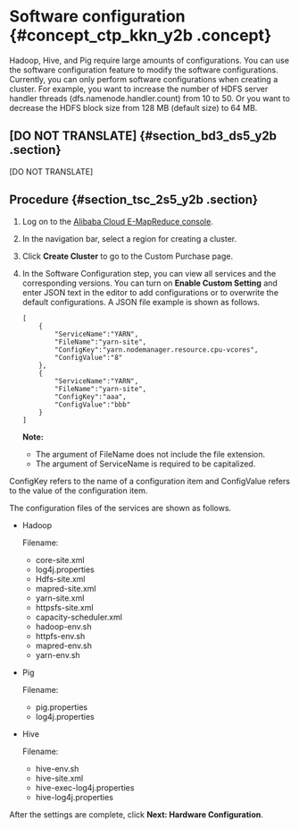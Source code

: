 # Software configuration {#concept_ctp_kkn_y2b .concept}

Hadoop, Hive, and Pig require large amounts of configurations. You can use the software configuration feature to modify the software configurations. Currently, you can only perform software configurations when creating a cluster. For example, you want to increase the number of HDFS server handler threads \(dfs.namenode.handler.count\) from 10 to 50. Or you want to decrease the HDFS block size from 128 MB \(default size\) to 64 MB.

## \[DO NOT TRANSLATE\] {#section_bd3_ds5_y2b .section}

\[DO NOT TRANSLATE\]

## Procedure {#section_tsc_2s5_y2b .section}

1.  Log on to the [Alibaba Cloud E-MapReduce console](https://partners-intl.console.aliyun.com/#/emr).
2.  In the navigation bar, select a region for creating a cluster.
3.  Click **Create Cluster** to go to the Custom Purchase page.
4.  In the Software Configuration step, you can view all services and the corresponding versions. You can turn on **Enable Custom Setting** and enter JSON text in the editor to add configurations or to overwrite the default configurations. A JSON file example is shown as follows.

    ```
    [
        {
            "ServiceName":"YARN",
            "FileName":"yarn-site",
            "ConfigKey":"yarn.nodemanager.resource.cpu-vcores",
            "ConfigValue":"8"
        },
        {
            "ServiceName":"YARN",
            "FileName":"yarn-site",
            "ConfigKey":"aaa",
            "ConfigValue":"bbb"
        }
    ]
    ```

    **Note:** 

    -   The argument of FileName does not include the file extension.
    -   The argument of ServiceName is required to be capitalized.

ConfigKey refers to the name of a configuration item and ConfigValue refers to the value of the configuration item.

The configuration files of the services are shown as follows.

-   Hadoop

    Filename:

    -   core-site.xml
    -   log4j.properties
    -   Hdfs-site.xml
    -   mapred-site.xml
    -   yarn-site.xml
    -   httpsfs-site.xml
    -   capacity-scheduler.xml
    -   hadoop-env.sh
    -   httpfs-env.sh
    -   mapred-env.sh
    -   yarn-env.sh
-   Pig

    Filename:

    -   pig.properties
    -   log4j.properties
-   Hive

    Filename:

    -   hive-env.sh
    -   hive-site.xml
    -   hive-exec-log4j.properties
    -   hive-log4j.properties

After the settings are complete, click **Next: Hardware Configuration**.

